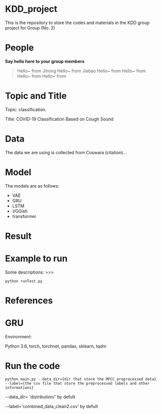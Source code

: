 # KDD_project
This is the repository to store the codes and materials in the KDD group project for Group (No. 2)


# People

**Say hello here to your group members**


> Hello~ from Jihong
> Hello~ from Jiabao
> Hello~ from
> Hello~ from
> Hello~ from
> Hello~ from


# Topic and Title

Topic: classification.

Title: COVID-19 Classification Based on Cough Sound

# Data

The data we are using is collected from Coswara (citation)...

# Model

The models are as follows:

- VAE
- GRU
- LSTM
- VGGish
- transformer

# Result

# Example to run

Some descriptions: >>>

```
python runTest.py
```

# References



# GRU
Environment:

Python 3.6, torch, torchnet, pandas, sklearn, tqdm

# Run the code
```
python main.py --data_dir={dir that store the MFCC preprocessed data} --label={the csv file that store the preprocessed labels and other informations}
```

--data_dir= 'distribution/' by defult

--label='combined_data_clean2.csv' by defult
